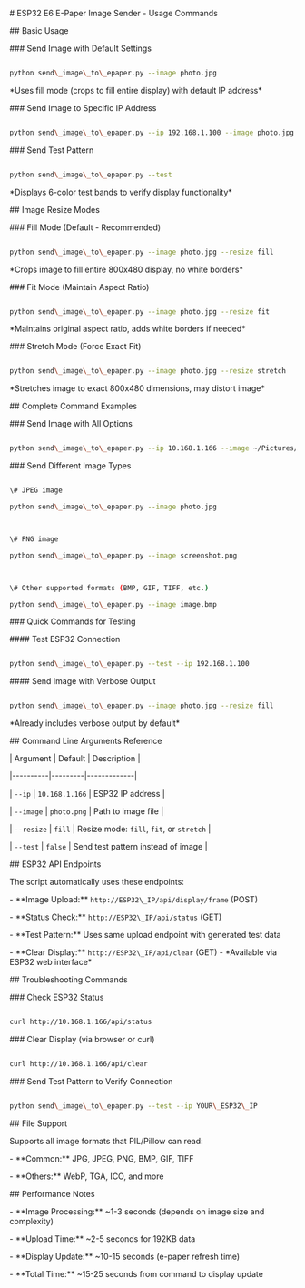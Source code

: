\# ESP32 E6 E-Paper Image Sender - Usage Commands



\## Basic Usage



\### Send Image with Default Settings

```bash

python send\_image\_to\_epaper.py --image photo.jpg

```

\*Uses fill mode (crops to fill entire display) with default IP address\*



\### Send Image to Specific IP Address

```bash

python send\_image\_to\_epaper.py --ip 192.168.1.100 --image photo.jpg

```



\### Send Test Pattern

```bash

python send\_image\_to\_epaper.py --test

```

\*Displays 6-color test bands to verify display functionality\*



\## Image Resize Modes



\### Fill Mode (Default - Recommended)

```bash

python send\_image\_to\_epaper.py --image photo.jpg --resize fill

```

\*Crops image to fill entire 800x480 display, no white borders\*



\### Fit Mode (Maintain Aspect Ratio)

```bash

python send\_image\_to\_epaper.py --image photo.jpg --resize fit

```

\*Maintains original aspect ratio, adds white borders if needed\*



\### Stretch Mode (Force Exact Fit)

```bash

python send\_image\_to\_epaper.py --image photo.jpg --resize stretch

```

\*Stretches image to exact 800x480 dimensions, may distort image\*



\## Complete Command Examples



\### Send Image with All Options

```bash

python send\_image\_to\_epaper.py --ip 10.168.1.166 --image ~/Pictures/sunset.png --resize fill

```



\### Send Different Image Types

```bash

\# JPEG image

python send\_image\_to\_epaper.py --image photo.jpg



\# PNG image  

python send\_image\_to\_epaper.py --image screenshot.png



\# Other supported formats (BMP, GIF, TIFF, etc.)

python send\_image\_to\_epaper.py --image image.bmp

```



\### Quick Commands for Testing



\#### Test ESP32 Connection

```bash

python send\_image\_to\_epaper.py --test --ip 192.168.1.100

```



\#### Send Image with Verbose Output

```bash

python send\_image\_to\_epaper.py --image photo.jpg --resize fill

```

\*Already includes verbose output by default\*



\## Command Line Arguments Reference



| Argument | Default | Description |

|----------|---------|-------------|

| `--ip` | `10.168.1.166` | ESP32 IP address |

| `--image` | `photo.png` | Path to image file |

| `--resize` | `fill` | Resize mode: `fill`, `fit`, or `stretch` |

| `--test` | `false` | Send test pattern instead of image |



\## ESP32 API Endpoints



The script automatically uses these endpoints:



\- \*\*Image Upload:\*\* `http://ESP32\_IP/api/display/frame` (POST)

\- \*\*Status Check:\*\* `http://ESP32\_IP/api/status` (GET)

\- \*\*Test Pattern:\*\* Uses same upload endpoint with generated test data

\- \*\*Clear Display:\*\* `http://ESP32\_IP/api/clear` (GET) - \*Available via ESP32 web interface\*



\## Troubleshooting Commands



\### Check ESP32 Status

```bash

curl http://10.168.1.166/api/status

```



\### Clear Display (via browser or curl)

```bash

curl http://10.168.1.166/api/clear

```



\### Send Test Pattern to Verify Connection

```bash

python send\_image\_to\_epaper.py --test --ip YOUR\_ESP32\_IP

```



\## File Support



Supports all image formats that PIL/Pillow can read:

\- \*\*Common:\*\* JPG, JPEG, PNG, BMP, GIF, TIFF

\- \*\*Others:\*\* WebP, TGA, ICO, and more



\## Performance Notes



\- \*\*Image Processing:\*\* ~1-3 seconds (depends on image size and complexity)

\- \*\*Upload Time:\*\* ~2-5 seconds for 192KB data

\- \*\*Display Update:\*\* ~10-15 seconds (e-paper refresh time)

\- \*\*Total Time:\*\* ~15-25 seconds from command to display update

